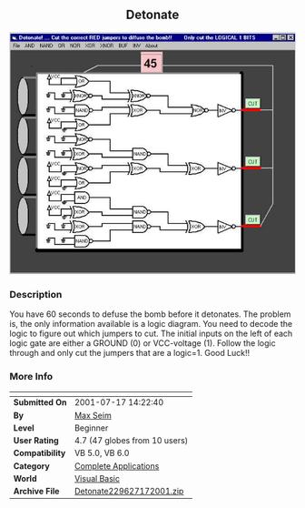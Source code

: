 ﻿<div align="center">

## Detonate

<img src="PIC2001717167183230.jpg">
</div>

### Description

You have 60 seconds to defuse the bomb before it detonates. The problem is, the only information available is a logic diagram. You need to decode the logic to figure out which jumpers to cut. The initial inputs on the left of each logic gate are either a GROUND (0) or VCC-voltage (1). Follow the logic through and only cut the jumpers that are a logic=1.  Good Luck!!
 
### More Info
 


<span>             |<span>
---                |---
**Submitted On**   |2001-07-17 14:22:40
**By**             |[Max Seim](https://github.com/Planet-Source-Code/PSCIndex/blob/master/ByAuthor/max-seim.md)
**Level**          |Beginner
**User Rating**    |4.7 (47 globes from 10 users)
**Compatibility**  |VB 5\.0, VB 6\.0
**Category**       |[Complete Applications](https://github.com/Planet-Source-Code/PSCIndex/blob/master/ByCategory/complete-applications__1-27.md)
**World**          |[Visual Basic](https://github.com/Planet-Source-Code/PSCIndex/blob/master/ByWorld/visual-basic.md)
**Archive File**   |[Detonate229627172001\.zip](https://github.com/Planet-Source-Code/max-seim-detonate__1-25137/archive/master.zip)








